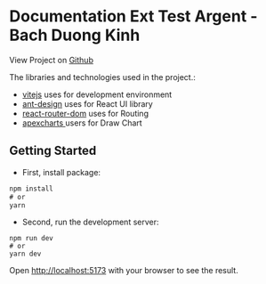 # Documentation Ext Test Argent - Bach Duong Kinh

View Project on [Github](https://github.com/kinhdev24/health-app)

The libraries and technologies used in the project.:

- [vitejs]() uses for development environment
- [ant-design](https://ant.design/) uses for React UI library
- [react-router-dom](https://reactrouter.com/en/main) uses for Routing
- [apexcharts ](https://apexcharts.com/docs/react-charts/)users for Draw Chart

## Getting Started

- First, install package:

```js
npm install
# or
yarn
```

- Second, run the development server:

```
npm run dev
# or
yarn dev
```

Open [http://localhost:5173](http://localhost:5173/) with your browser to see the result.
